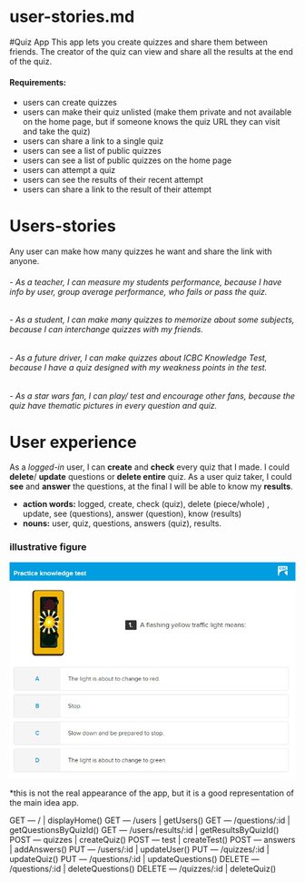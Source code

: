 # user-stories.md

#Quiz App
This app lets you create quizzes and share them between friends. The creator of the quiz can view and share all the results at the end of the quiz.

#### Requirements:
- users can create quizzes
- users can make their quiz unlisted (make them private and not available on the home page, but if someone knows the quiz URL they can visit and take the quiz)
- users can share a link to a single quiz
- users can see a list of public quizzes
- users can see a list of public quizzes on the home page
- users can attempt a quiz
- users can see the results of their recent attempt
- users can share a link to the result of their attempt

# Users-stories

Any user can make how many quizzes he want and share the link with anyone.

###### - As a teacher, I can measure my students performance, because I have info by user, group average performance, who fails or pass the quiz.

###### - As a student, I can make many quizzes to memorize about some subjects, because I can interchange quizzes with my friends.

###### - As a future driver, I can make quizzes about ICBC Knowledge Test, because I have a quiz designed with my weakness points in the test.

###### - As a star wars fan, I can play/ test and encourage other fans, because the quiz have thematic pictures in every question and quiz.

# User experience

As a *logged-in* user, I can **create** and **check** every quiz that I made.
I could **delete**/ **update** questions or **delete entire** quiz.
As a user quiz taker, I could **see** and **answer** the questions, at the final I will be able to know my **results**.

- **action words:** logged, create, check (quiz), delete (piece/whole) , update, see (questions), answer (question), know (results)
- **nouns:** user, quiz, questions, answers (quiz), results.

### illustrative figure
!["illustrative figure"](https://github.com/BlakeSartin/Mid-Term-Project/blob/master/planning/img/icbc_example.jpg)

*this is not the real appearance of the app, but it is a good representation of the main idea app.

GET — / | displayHome()
GET — /users | getUsers()
GET — /questions/:id | getQuestionsByQuizId()
GET — /users/results/:id | getResultsByQuizId()
POST — quizzes | createQuiz()
POST — test | createTest()
POST — answers | addAnswers()
PUT — /users/:id | updateUser()
PUT — /quizzes/:id | updateQuiz()
PUT — /questions/:id | updateQuestions()
DELETE — /questions/:id | deleteQuestions()
DELETE — /quizzes/:id | deleteQuiz()
